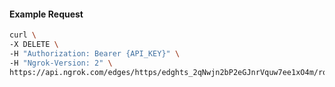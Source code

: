 <!-- Code generated for API Clients. DO NOT EDIT. -->

#### Example Request

```bash
curl \
-X DELETE \
-H "Authorization: Bearer {API_KEY}" \
-H "Ngrok-Version: 2" \
https://api.ngrok.com/edges/https/edghts_2qNwjn2bP2eGJnrVquw7ee1xO4m/routes/edghtsrt_2qNwjlcxNRmo5rBzE3DBjXUywfe/websocket_tcp_converter
```
